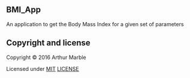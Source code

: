 ## BMI_App
An application to get the Body Mass Index for a given set of parameters 

## Copyright and license

Copyright © 2016 Arthur Marble

Licensed under [MIT](http://opensource.org/licenses/MIT) [LICENSE](LICENSE)
